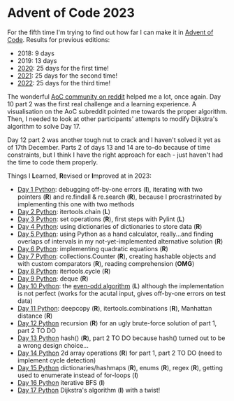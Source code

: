 # Advent of Code 2023

For the fifth time I'm trying to find out how far I can make it in [Advent of Code](https://adventofcode.com/2023/). Results for previous editions:
* 2018: 9 days
* 2019: 13 days
* [2020](https://github.com/Leftfish/Advent-of-Code-2020): 25 days for the first time!
* [2021](https://github.com/Leftfish/Advent-of-Code-2021): 25 days for the second time!
* [2022](https://github.com/Leftfish/Advent-of-Code-2022): 25 days for the third time!

The wonderful [AoC community on reddit](https://www.reddit.com/r/adventofcode/) helped me a lot, once again. Day 10 part 2 was the first real challenge and a learning experience. A visualisation on the AoC subreddit pointed me towards the proper algorithm. Then, I needed to look at other participants' attempts to modify Dijkstra's algorithm to solve Day 17.

Day 12 part 2 was another tough nut to crack and I haven't solved it yet as of 17th December. Parts 2 of days 13 and 14 are to-do because of time constraints, but I think I have the right approach for each - just haven't had the time to code them properly.

Things I **L**earned, **R**evised or **I**mproved at in 2023:

* [Day 1 Python](01/d01.py): debugging off-by-one errors (**I**), iterating with two pointers (**R**) and re.findall & re.search (**R**), because I procrastrinated by implementing this one with two methods
* [Day 2 Python](02/d02.py): itertools.chain (**L**)
* [Day 3 Python](03/d03.py): set operations (**R**), first steps with Pylint (**L**)
* [Day 4 Python](04/d04.py): using dictionaries of dictionaries to store data (**R**)
* [Day 5 Python](05/d05.py): using Python as a hand calculator, really...and finding overlaps of intervals in my not-yet-implemented alternative solution (**R**)
* [Day 6 Python](06/d06.py): implementing quadratic equations (**R**)
* [Day 7 Python](07/d07.py): collections.Counter (**R**), creating hashable objects and with custom comparators (**R**), reading comprehension (**OMG**)
* [Day 8 Python](08/d08.py): itertools.cycle (**R**)
* [Day 9 Python](09/d09.py): deque (**R**)
* [Day 10 Python](10/d10.py): the [even-odd algorithm](https://en.wikipedia.org/wiki/Even%E2%80%93odd_rule) (**L**) although the implementation is not perfect (works for the acutal input, gives off-by-one errors on test data)
* [Day 11 Python](11/d11.py): deepcopy (**R**), itertools.combinations (**R**), Manhattan distance (**R**)
* [Day 12 Python](12/d12.py) recursion (**R**) for an ugly brute-force solution of part 1, part 2 TO DO
* [Day 13 Python](13/d13.py) hash() (**R**), part 2 TO DO because hash() turned out to be a wrong design choice...
* [Day 14 Python](14/d14.py) 2d array operations (**R**) for part 1, part 2 TO DO (need to implement cycle detection)
* [Day 15 Python](15/d15.py) dictionaries/hashmaps (**R**), enums (**R**), regex (**R**), getting used to enumerate instead of for-loops (**I**)
* [Day 16 Python](16/d16.py) iterative BFS (**I**)
* [Day 17 Python](17/d17.py) Dijkstra's algorithm (**I**) with a twist!
